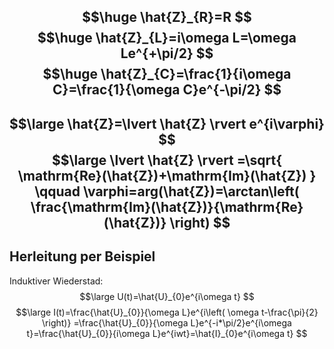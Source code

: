 $$\huge
\hat{Z}_{R}=R
$$
$$\huge
\hat{Z}_{L}=i\omega L=\omega Le^{+\pi/2}
$$
$$\huge
\hat{Z}_{C}=\frac{1}{i\omega C}=\frac{1}{\omega C}e^{-\pi/2}
$$
---
$$\large
\hat{Z}=\lvert \hat{Z} \rvert e^{i\varphi}
$$
$$\large
\lvert \hat{Z} \rvert =\sqrt{ \mathrm{Re}(\hat{Z})+\mathrm{Im}(\hat{Z}) } \qquad \varphi=arg(\hat{Z})=\arctan\left( \frac{\mathrm{Im}(\hat{Z})}{\mathrm{Re}(\hat{Z})} \right)
$$
---
## Herleitung per Beispiel
Induktiver Wiederstad:
$$\large
U(t)=\hat{U}_{0}e^{i\omega t}
$$
$$\large
I(t)=\frac{\hat{U}_{0}}{\omega L}e^{i\left( \omega t-\frac{\pi}{2} \right)} =\frac{\hat{U}_{0}}{\omega L}e^{-i*\pi/2}e^{i\omega t}=\frac{\hat{U}_{0}}{i\omega L}e^{iwt}=\hat{I}_{0}e^{i\omega t}
$$
